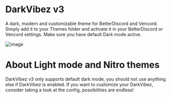 # DarkVibez v3
A dark, modern and customizable theme for BetterDiscord and Vencord. Simply add it to your Themes folder and activate it in your BetterDiscord or Vencord settings. Make sure you have default Dark mode active.

![image](https://github.com/VanitySoftware/DarkVibez-v3/assets/115824997/2e408594-7bf0-4fa7-8fad-8bf94293e771)

# About Light mode and Nitro themes
DarkVibez v3 only supports default dark mode, you should not use anything else if DarkVibez is enabled. If you want to customize your DarkVibez, consider taking a look at the config, possibilities are endless!
